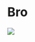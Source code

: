 # Bro

![](https://upload.wikimedia.org/wikipedia/commons/6/69/Bro_j%C3%A4rnv%C3%A4gsstation_1.jpg)
